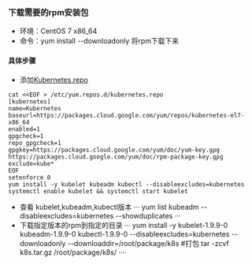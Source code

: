 
### 下载需要的rpm安装包
- 环境：CentOS 7 x86_64
- 命令：yum install --downloadonly 将rpm下载下来

#### 具体步骤
 - 添加[Kubernetes.repo](https://kubernetes.io/docs/setup/independent/install-kubeadm/)
```
cat <<EOF > /etc/yum.repos.d/kubernetes.repo
[kubernetes]
name=Kubernetes
baseurl=https://packages.cloud.google.com/yum/repos/kubernetes-el7-x86_64
enabled=1
gpgcheck=1
repo_gpgcheck=1
gpgkey=https://packages.cloud.google.com/yum/doc/yum-key.gpg https://packages.cloud.google.com/yum/doc/rpm-package-key.gpg
exclude=kube*
EOF
setenforce 0
yum install -y kubelet kubeadm kubectl --disableexcludes=kubernetes
systemctl enable kubelet && systemctl start kubelet
```
- 查看 kubelet,kubeadm,kubectl版本
···
yum list kubeadm --disableexcludes=kubernetes --showduplicates
···
- 下载指定版本的rpm到指定的目录
···
yum install -y kubelet-1.9.9-0 kubeadm-1.9.9-0 kubectl-1.9.9-0 --disableexcludes=kubernetes --downloadonly --downloaddir=/root/package/k8s
#打包
tar -zcvf k8s.tar.gz /root/package/k8s/
····

